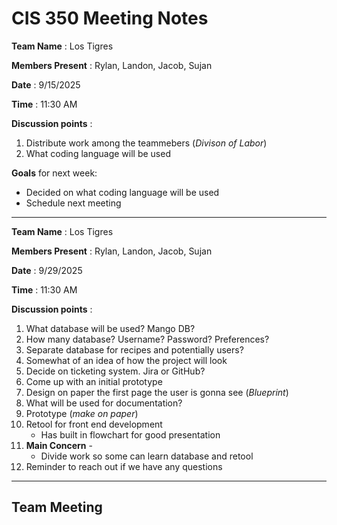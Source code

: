 # CIS 350 Meeting Notes

**Team Name** : Los Tigres 

**Members Present** : Rylan, Landon, Jacob, Sujan

**Date** : 9/15/2025

**Time** : 11:30 AM

**Discussion points** : 

1. Distribute work among the teammebers (*Divison of Labor*)
2. What coding language will be used

**Goals** for next week:

* Decided on what coding language will be used
* Schedule next meeting

------------

**Team Name** : Los Tigres 

**Members Present** : Rylan, Landon, Jacob, Sujan

**Date** : 9/29/2025

**Time** : 11:30 AM

**Discussion points** :

1. What database will be used? Mango DB?
2. How many database? Username? Password? Preferences?
3. Separate database for recipes and potentially users?
4. Somewhat of an idea of how the project will look
5. Decide on ticketing system. Jira or GitHub?
6. Come up with an initial prototype
7. Design on paper the first page the user is gonna see (*Blueprint*)
8. What will be used for documentation?
9. Prototype (*make on paper*)
10. Retool for front end development
    *  Has built in flowchart for good presentation
11. **Main Concern** - 
    * Divide work so some can learn database and retool
12. Reminder to reach out if we have any questions

-------
## Team Meeting

  
